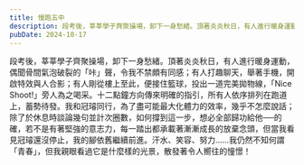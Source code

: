 ```yaml
---
title: 慢跑五中
description: 段考後，莘莘學子齊聚操場，卸下一身愁緒。頂著炎炎秋日，有人進行暖身運動，偶聞骨間氣泡破裂的「咔」聲，令我不禁頗有同感；有……
pubDate: 2024-10-17
---
```


段考後，莘莘學子齊聚操場，卸下一身愁緒。頂著炎炎秋日，有人進行暖身運動，偶聞骨間氣泡破裂的「咔」聲，令我不禁頗有同感；有人打趣聊天，舉著手機，開啟特效與人合影；有人剛從樓上至此，便接住籃球，投出一道完美拋物線，「Nice Shoot!」旁人為之喝采。十二點鐘方向傳來明確的指引，所有人依序排列在跑道上，蓄勢待發。我和冠璿同行，為了盡可能最大化體力的效率，幾乎不怎麼說話；除了於休息時談論幾句並計次圈數，如何撐到這一步，想必全部歸功給他──的確，若不是有著堅強的意志力，每一踏出都承載著漸漸成長的放棄念頭，但當我看見冠璿還沒停止，我的腳依舊繼續前進。汗水、笑容、努力……我仍然不知何謂「青春」，但我親眼看過它是什麼樣的光景，散發著令人嚮往的憧憬！
